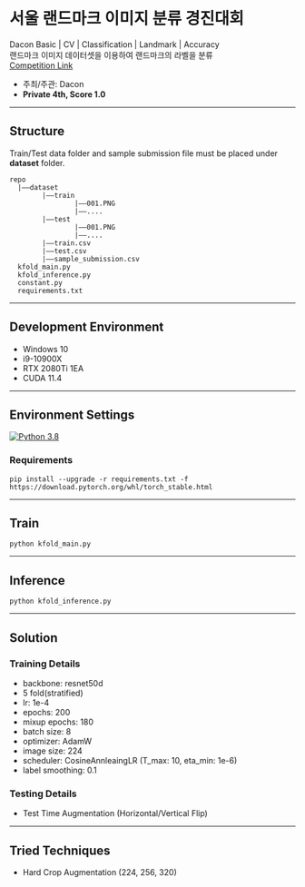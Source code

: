 # 서울 랜드마크 이미지 분류 경진대회
Dacon Basic | CV | Classification | Landmark | Accuracy<br>
랜드마크 이미지 데이터셋을 이용하여 랜드마크의 라벨을 분류
<br>[Competition Link](https://dacon.io/competitions/official/235957/overview/description)
* 주최/주관: Dacon
* **Private 4th, Score 1.0**
***
## Structure
Train/Test data folder and sample submission file must be placed under **dataset** folder.
```
repo
  |——dataset
        |——train
                |——001.PNG
                |——....
        |——test
                |——001.PNG
                |——....
        |——train.csv
        |——test.csv
        |——sample_submission.csv
  kfold_main.py
  kfold_inference.py
  constant.py
  requirements.txt
```
***
## Development Environment
* Windows 10
* i9-10900X
* RTX 2080Ti 1EA
* CUDA 11.4
***
## Environment Settings

[![Python 3.8](https://img.shields.io/badge/python-3.8-blue.svg)](https://www.python.org/downloads/release/python-385/)

### Requirements
```shell
pip install --upgrade -r requirements.txt -f https://download.pytorch.org/whl/torch_stable.html
```
***
## Train
```shell
python kfold_main.py
```
***
## Inference
```shell
python kfold_inference.py
```
***
## Solution
### Training Details
* backbone: resnet50d
* 5 fold(stratified)
* lr: 1e-4
* epochs: 200
* mixup epochs: 180
* batch size: 8
* optimizer: AdamW
* image size: 224
* scheduler: CosineAnnleaingLR (T_max: 10, eta_min: 1e-6)
* label smoothing: 0.1
### Testing Details
* Test Time Augmentation (Horizontal/Vertical Flip)
***
## Tried Techniques
* Hard Crop Augmentation (224, 256, 320)